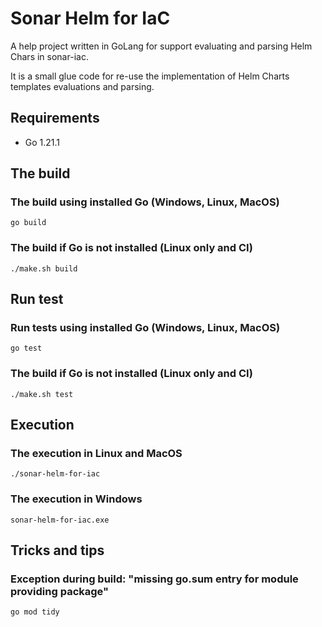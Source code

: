 Sonar Helm for IaC
==========

A help project written in GoLang for support evaluating and parsing Helm Chars in sonar-iac.

It is a small glue code for re-use the implementation of Helm Charts templates evaluations and parsing.

## Requirements

* Go 1.21.1

## The build

### The build using installed Go (Windows, Linux, MacOS)
```shell
go build
```

### The build if Go is not installed (Linux only and CI)
```shell
./make.sh build
```

## Run test

### Run tests using installed Go (Windows, Linux, MacOS)
```shell
go test
```

### The build if Go is not installed (Linux only and CI)
```shell
./make.sh test
```

## Execution

### The execution in Linux and MacOS 
```shell
./sonar-helm-for-iac
```

### The execution in Windows
```shell
sonar-helm-for-iac.exe
```

## Tricks and tips

### Exception during build: "missing go.sum entry for module providing package"

```shell
go mod tidy
```
